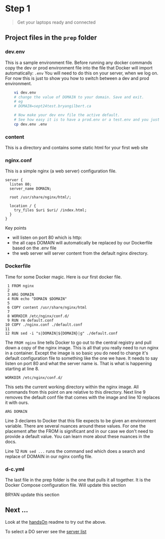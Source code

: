 # Step 1 
> Get your laptops ready and connected

## Project files in the ```prep``` folder
  
### dev.env

This is a sample environment file. Before running any docker commands copy the dev or prod environment file
into the file that Docker will import automatically: ```.env```  You will need to do this on your server, when we log on. 
For now this is just to show you how to switch between a dev and prod environment.

```bash
    vi dev.env
    # change the value of DOMAIN to your domain. Save and exit.
    # eg
    # DOMAIN=sept24test.bryangilbert.ca

    # Now make your dev env file the active default. 
    # See how easy it is to have a prod.env or a test.env and you just cp the environment you want into .env
    cp dev.env .env
```

### content
This is a directory and contains some static html for your first web site

### nginx.conf

This is a simple nginx (a web server) configuration file. 
``` 
server {
  listen 80;
  server_name DOMAIN;

  root /usr/share/nginx/html/;

  location / {
    try_files $uri $uri/ /index.html;
  }
}
```

Key points
 - will listen on port 80 which is http:
 - the all caps DOMAIN will automatically be replaced by our Dockerfile based on the .env file
 - the web server will server content from the default nginx directory.


### Dockerfile

Time for some Docker magic.   Here is our first docker file.
```
 1 FROM nginx
 2
 3 ARG DOMAIN
 4 RUN echo "DOMAIN $DOMAIN"
 5
 6 COPY content /usr/share/nginx/html
 7 
 8 WORKDIR /etc/nginx/conf.d/
 9 RUN rm default.conf
10 COPY ./nginx.conf ./default.conf
11
12 RUN sed -i "s|DOMAIN|${DOMAIN}|g" ./default.conf

```

The ```FROM nginx``` line tells Docker to go out to the central registry and pull down a copy of the nginx image. This is all
that you really need to run nginx in a container.  Except the image is so basic you do need to change it's default configuration
file to something like the one we have.  It needs to say listen on port 80 and what the server name is.  That is what
is happening starting at line 8. 

```
WORKDIR /etc/nginx/conf.d/ 
```
This sets the current working directory within the nginx image.  All commands from this point on are relative to this directory.
Next line 9 removes the default conf file that comes with the image and line 10 replaces it with ours.

```
ARG DOMAIN
```
Line 3 declares to Docker that this file expects to be given an environment variable. There are several nuances around these
values.  For one the placement after the FROM is significant and in our case we don't need to provide a default value.
You can learn more about these nuances in the docs.

Line 12 ```RUN sed ...``` runs the command sed which does a search and replace of DOMAIN in our nginx config file.


### d-c.yml
The last file in the prep folder is the one that pulls it all together. It is the Docker Compose configuration file.
Will update this section

BRYAN update this section

## Next ...
Look at the [handsOn](handsOn.md) readme to try out the above. 

To select a DO server see the [server list](serverList.md)